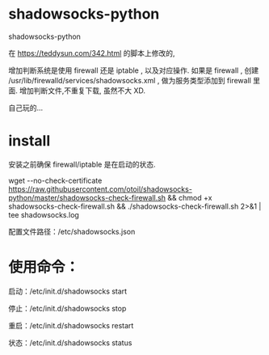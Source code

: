 # shadowsocks-python
shadowsocks-python

在 https://teddysun.com/342.html 的脚本上修改的,

增加判断系统是使用 firewall 还是 iptable , 以及对应操作.
  如果是 firewall , 创建 /usr/lib/firewalld/services/shadowsocks.xml , 做为服务类型添加到 firewall 里面.
增加判断文件,不重复下载, 虽然不大 XD.

自己玩的... 

# install

安装之前确保 firewall/iptable 是在启动的状态.

wget --no-check-certificate https://raw.githubusercontent.com/otoil/shadowsocks-python/master/shadowsocks-check-firewall.sh && chmod +x shadowsocks-check-firewall.sh && ./shadowsocks-check-firewall.sh 2>&1 | tee shadowsocks.log

配置文件路径：/etc/shadowsocks.json

# 使用命令：

启动：/etc/init.d/shadowsocks start

停止：/etc/init.d/shadowsocks stop

重启：/etc/init.d/shadowsocks restart

状态：/etc/init.d/shadowsocks status

